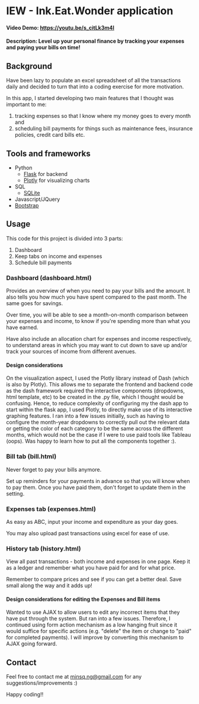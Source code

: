 # IEW - Ink.Eat.Wonder application
#### Video Demo: https://youtu.be/s_citLk3m4I
#### Description: Level up your personal finance by tracking your expenses and paying your bills on time!

## Background
Have been lazy to populate an excel spreadsheet of all the transactions daily and decided to turn that into a coding exercise for more motivation.

In this app, I started developing two main features that I thought was important to me:
1. tracking expenses so that I know where my money goes to every month and
2. scheduling bill payments for things such as maintenance fees, insurance policies, credit card bills etc.


## Tools and frameworks
- Python
    - [Flask](https://flask.palletsprojects.com/en/2.0.x/) for backend
    - [Plotly](https://plotly.com/) for visualizing charts
- SQL
    - [SQLite](https://www.sqlite.org/index.html)
- Javascript/JQuery
- [Bootstrap](https://getbootstrap.com/)

## Usage
This code for this project is divided into 3 parts:
1. Dashboard
2. Keep tabs on income and expenses
3. Schedule bill payments

### Dashboard (dashboard.html)

Provides an overview of when you need to pay your bills and the amount. It also tells you how much you have spent compared to the past month. The same goes for savings.

Over time, you will be able to see a month-on-month comparison between your expenses and income, to know if you're spending more than what you have earned.

Have also include an allocation chart for expenses and income respectively, to understand areas in which you may want to cut down to save up and/or track your sources of income from different avenues.

#### Design considerations
On the visualization aspect, I used the Plotly library instead of Dash (which is also by Plotly).
This allows me to separate the frontend and backend code as the dash framework required the interactive components (dropdowns, html template, etc) to be created in the .py file, which I thought would be confusing.
Hence, to reduce complexity of configuring my the dash app to start within the flask app, I used Plotly, to directly make use of its interactive graphing features.
I ran into a few issues initially, such as having to configure the month-year dropdowns to correctly pull out the relevant data or getting the color of each category to be the same across the different months, which would not be the case if I were to use paid tools like Tableau (oops).
Was happy to learn how to put all the components together :).


### Bill tab (bill.html)

Never forget to pay your bills anymore.

Set up reminders for your payments in advance so that you will know when to pay them. Once you have paid them, don't forget to update them in the setting.

### Expenses tab (expenses.html)

As easy as ABC, input your income and expenditure as your day goes.

You may also upload past transactions using excel for ease of use.


### History tab (history.html)

View all past transactions - both income and expenses in one page. Keep it as a ledger and remember what you have paid for and for what price.

Remember to compare prices and see if you can get a better deal. Save small along the way and it adds up!


#### Design considerations for editing the Expenses and Bill items
Wanted to use AJAX to allow users to edit any incorrect items that they have put through the system. But ran into a few issues.
Therefore, I continued using form action mechanism as a low hanging fruit since it would suffice for specific actions (e.g. "delete" the item or change to "paid" for completed payments).
I will improve by converting this mechanism to AJAX going forward.

## Contact
Feel free to contact me at minsq.ng@gmail.com for any suggestions/improvements :)

Happy coding!!
